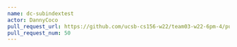```yaml
---
name: dc-subindextest
actor: DannyCoco
pull_request_url: https://github.com/ucsb-cs156-w22/team03-w22-6pm-4/pull/50
pull_request_num: 50
---
```


